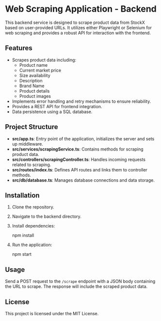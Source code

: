# Web Scraping Application - Backend

This backend service is designed to scrape product data from StockX based on user-provided URLs. It utilizes either Playwright or Selenium for web scraping and provides a robust API for interaction with the frontend.

## Features

- Scrapes product data including:
  - Product name
  - Current market price
  - Size availability
  - Description
  - Brand Name
  - Product details
  - Product images
- Implements error handling and retry mechanisms to ensure reliability.
- Provides a REST API for frontend integration.
- Data persistence using a SQL database.

## Project Structure

- **src/app.ts**: Entry point of the application, initializes the server and sets up middleware.
- **src/services/scrapingService.ts**: Contains methods for scraping product data.
- **src/controllers/scrapingController.ts**: Handles incoming requests related to scraping.
- **src/routes/index.ts**: Defines API routes and links them to controller methods.
- **src/db/database.ts**: Manages database connections and data storage.

## Installation

1. Clone the repository.
2. Navigate to the backend directory.
3. Install dependencies:

   npm install

4. Run the application:

   npm start

## Usage

Send a POST request to the `/scrape` endpoint with a JSON body containing the URL to scrape. The response will include the scraped product data.

## License

This project is licensed under the MIT License.